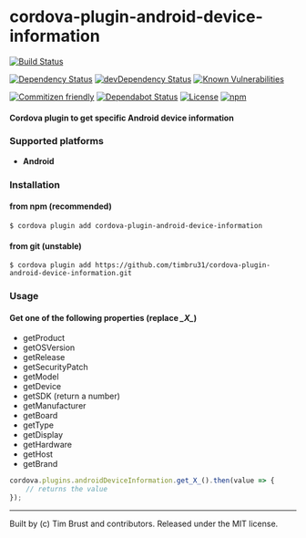 # cordova-plugin-android-device-information
[![Build Status](https://travis-ci.org/timbru31/cordova-plugin-android-device-information.svg?branch=master)](https://travis-ci.org/timbru31/cordova-plugin-android-device-information)

[![Dependency Status](https://david-dm.org/timbru31/cordova-plugin-android-device-information.svg)](https://david-dm.org/timbru31/cordova-plugin-android-device-information)
[![devDependency Status](https://david-dm.org/timbru31/cordova-plugin-android-device-information/dev-status.svg)](https://david-dm.org/timbru31/cordova-plugin-android-device-information#info=devDependencies)
[![Known Vulnerabilities](https://snyk.io/test/github/timbru31/cordova-plugin-android-device-information/badge.svg)](https://snyk.io/test/github/timbru31/cordova-plugin-android-device-information)

[![Commitizen friendly](https://img.shields.io/badge/commitizen-friendly-brightgreen.svg)](http://commitizen.github.io/cz-cli/)
[![Dependabot Status](https://api.dependabot.com/badges/status?host=github&repo=timbru31/cordova-plugin-android-device-information)](https://dependabot.com)
[![License](https://img.shields.io/badge/License-MIT-blue.svg)](LICENSE)
[![npm](https://img.shields.io/npm/v/cordova-plugin-android-device-information.svg)](https://www.npmjs.com/package/cordova-plugin-android-device-information)

#### Cordova plugin to get specific Android device information

### Supported platforms

* **Android**

### Installation

#### from npm (recommended)
`$ cordova plugin add cordova-plugin-android-device-information`

#### from git (unstable)
`$ cordova plugin add https://github.com/timbru31/cordova-plugin-android-device-information.git`

### Usage

#### Get one of the following properties (replace _\_X\__)

* getProduct
* getOSVersion
* getRelease
* getSecurityPatch
* getModel
* getDevice
* getSDK (return a number)
* getManufacturer
* getBoard
* getType
* getDisplay
* getHardware
* getHost
* getBrand

```js
cordova.plugins.androidDeviceInformation.get_X_().then(value => {
    // returns the value
});
```
---
Built by (c) Tim Brust and contributors. Released under the MIT license.
